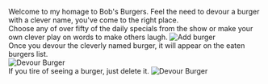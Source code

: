 Welcome to my homage to Bob's Burgers.  Feel the need to devour a burger with a clever name, you've come to the right place.  <br />
Choose any of over fifty of the daily specials from the show or make your own clever play on words to make others laugh. 
![Add burger](public/images/addBurgers.png) <br />
Once you devour the cleverly named burger, it will appear on the eaten burgers list.  
![Devour Burger](public/images/devourBurgers.png) <br />
If you tire of seeing a burger, just delete it. 
![Devour Burger](public/images/deleteBurgers.png) 